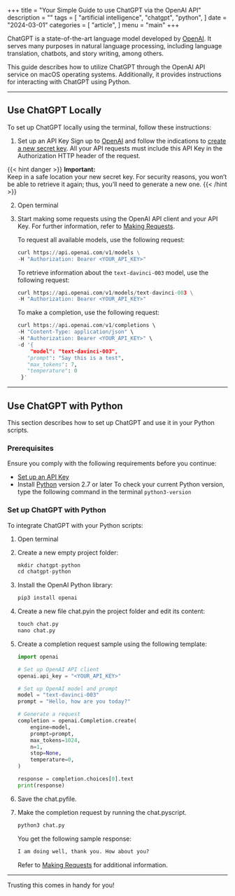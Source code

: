 +++
title = "Your Simple Guide to use ChatGPT via the OpenAI API"
description = ""
tags = [
    "artificial intelligence",
    "chatgpt",
    "python",
]
date = "2024-03-01"
categories = [
    "article",
]
menu = "main"
+++



ChatGPT is a state-of-the-art language model developed by [OpenAI](https://openai.com/). It serves many purposes in natural language processing, including language translation, chatbots, and story writing, among others.

This guide describes how to utilize ChatGPT through the OpenAI API service on macOS operating systems. Additionally, it provides instructions for interacting with ChatGPT using Python.

---
## Use ChatGPT Locally
To set up ChatGPT locally using the terminal, follow these instructions:

1. Set up an API Key
Sign up to [OpenAI](https://beta.openai.com/signup/) and follow the indications to [create a new secret key](https://beta.openai.com/signup/). All your API requests must include this API Key in the Authorization HTTP header of the request.

{{< hint danger >}}
**Important:**  
Keep in a safe location your new secret key. For security reasons, you won’t be able to retrieve it again; thus, you’ll need to generate a new one.
{{< /hint >}}

2. Open terminal
3. Start making some requests using the OpenAI API client and your API Key. For further information, refer to [Making Requests](https://platform.openai.com/docs/api-reference/making-requests).

    To request all available models, use the following request:

    ```python
    curl https://api.openai.com/v1/models \
    -H "Authorization: Bearer <YOUR_API_KEY>"
    ````

    To retrieve information about the `text-davinci-003` model, use the following request:

    ```python
    curl https://api.openai.com/v1/models/text-davinci-003 \
    -H "Authorization: Bearer <YOUR_API_KEY>"
    ```

    To make a completion, use the following request:

    ```python
    curl https://api.openai.com/v1/completions \   
    -H "Content-Type: application/json" \   
    -H "Authorization: Bearer <YOUR_API_KEY>" \   
    -d '{
        "model": "text-davinci-003",
       "prompt": "Say this is a test",
       "max_tokens": 7,
       "temperature": 0
     }'
    ```

---
## Use ChatGPT with Python 
This section describes how to set up ChatGPT and use it in your Python scripts.

### Prerequisites
Ensure you comply with the following requirements before you continue:

- [Set up an API Key](https://platform.openai.com/account/api-keys)
- Install [Python](https://www.python.org/downloads/) version 2.7 or later
To check your current Python version, type the following command in the terminal `python3-version`

### Set up ChatGPT with Python
To integrate ChatGPT with your Python scripts:

1. Open terminal
2. Create a new empty project folder:

    ```python
    mkdir chatgpt-python
    cd chatgpt-python
    ```

3. Install the OpenAI Python library:

    ```python
    pip3 install openai
    ```

4. Create a new file chat.pyin the project folder and edit its content:

    ```python
    touch chat.py 
    nano chat.py
    ```

5. Create a completion request sample using the following template:

    ```python
    import openai

    # Set up OpenAI API client
    openai.api_key = "<YOUR_API_KEY>"

    # Set up OpenAI model and prompt
    model = "text-davinci-003"
    prompt = "Hello, how are you today?"

    # Generate a request
    completion = openai.Completion.create(
        engine=model,
        prompt=prompt,
        max_tokens=1024,
        n=1,
        stop=None,
        temperature=0,
    )

    response = completion.choices[0].text
    print(response)
    ```

6. Save the chat.pyfile.

7. Make the completion request by running the chat.pyscript.

    ```python
    python3 chat.py
    ```

    You get the following sample response:

    ```python
    I am doing well, thank you. How about you?
    ```

    Refer to [Making Requests](https://platform.openai.com/docs/api-reference/making-requests) for additional information.

---

Trusting this comes in handy for you!